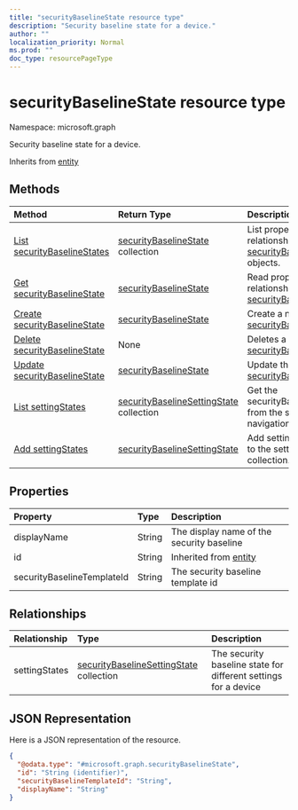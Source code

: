 ```yaml
---
title: "securityBaselineState resource type"
description: "Security baseline state for a device."
author: ""
localization_priority: Normal
ms.prod: ""
doc_type: resourcePageType
---
```


# securityBaselineState resource type


Namespace: microsoft.graph

Security baseline state for a device.


Inherits from [entity](../resources/entity.md)

## Methods
|Method|Return Type|Description|
|:---|:---|:---|
|[List securityBaselineStates](../api/securitybaselinestate-list.md)|[securityBaselineState](../resources/securitybaselinestate.md) collection|List properties and relationships of the [securityBaselineState](../resources/securitybaselinestate.md) objects.|
|[Get securityBaselineState](../api/securitybaselinestate-get.md)|[securityBaselineState](../resources/securitybaselinestate.md)|Read properties and relationships of the [securityBaselineState](../resources/securitybaselinestate.md) object.|
|[Create securityBaselineState](../api/securitybaselinestate-create.md)|[securityBaselineState](../resources/securitybaselinestate.md)|Create a new [securityBaselineState](../resources/securitybaselinestate.md) object.|
|[Delete securityBaselineState](../api/securitybaselinestate-delete.md)|None|Deletes a [securityBaselineState](../resources/securitybaselinestate.md).|
|[Update securityBaselineState](../api/securitybaselinestate-update.md)|[securityBaselineState](../resources/securitybaselinestate.md)|Update the properties of a [securityBaselineState](../resources/securitybaselinestate.md) object.|
|[List settingStates](../api/securitybaselinestate-list-settingstates.md)|[securityBaselineSettingState](../resources/securitybaselinesettingstate.md) collection|Get the securityBaselineSettingStates from the settingStates navigation property.|
|[Add settingStates](../api/securitybaselinestate-post-settingstates.md)|[securityBaselineSettingState](../resources/securitybaselinesettingstate.md)|Add settingStates by posting to the settingStates collection.|

## Properties
|Property|Type|Description|
|:---|:---|:---|
|displayName|String|The display name of the security baseline|
|id|String| Inherited from [entity](../resources/entity.md)|
|securityBaselineTemplateId|String|The security baseline template id|

## Relationships
|Relationship|Type|Description|
|:---|:---|:---|
|settingStates|[securityBaselineSettingState](../resources/securitybaselinesettingstate.md) collection|The security baseline state for different settings for a device|

## JSON Representation
Here is a JSON representation of the resource.
<!-- {
  "blockType": "resource",
  "keyProperty": "id",
  "@odata.type": "microsoft.graph.securityBaselineState",
  "baseType": "microsoft.graph.entity",
  "openType": false
}
-->
``` json
{
  "@odata.type": "#microsoft.graph.securityBaselineState",
  "id": "String (identifier)",
  "securityBaselineTemplateId": "String",
  "displayName": "String"
}
```

